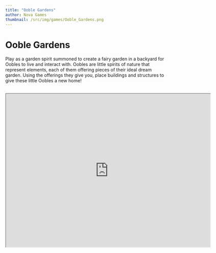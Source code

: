 ```yaml
---
title: "Ooble Gardens"
author: Nova Games
thumbnail: /src/img/games/Ooble_Gardens.png
---
```


# Ooble Gardens

Play as a garden spirit summoned to create a fairy garden in a backyard for Oobles to live and interact with. Oobles are little spirits of nature that represent elements, each of them offering pieces of their ideal dream garden. Using the offerings they give you, place buildings and structures to give these little Oobles a new home!

<br>

<iframe src="https://drive.google.com/file/d/1QBj_EVFWRweLzGv37AqzICTRyWsDSEtv/preview" width="640" height="480" allow="autoplay"></iframe>

